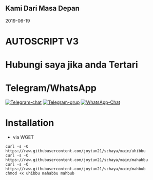 ## Kami Dari Masa Depan
2019-06-19
# AUTOSCRIPT V3

# Hubungi saya jika anda Tertari
# Telegram/WhatsApp
[![Telegram-chat](https://img.shields.io/badge/Chat-Telegram-blue)](https://t.me/joysvpnstore/)
[![Telegram-grup](https://img.shields.io/badge/Grup-Telegram-blue)](https://t.me/+29-pKOGfLKwwYzI9)
[![WhatsApp-Chat](https://img.shields.io/badge/Chat-WhatsApp-blue)](https://wa.me/6283877140463/)

# Installation
- via WGET
```
curl -s -O https://raw.githubusercontent.com/joytun21/schaya/main/uhibbu
curl -s -O https://raw.githubusercontent.com/joytun21/schaya/main/mahabbu
curl -s -O https://raw.githubusercontent.com/joytun21/schaya/main/mahbub
chmod +x uhibbu mahabbu mahbub
```



